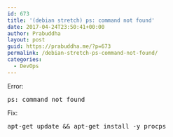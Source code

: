 ```yaml
---
id: 673
title: '(debian stretch) ps: command not found'
date: 2017-04-24T23:50:41+00:00
author: Prabuddha
layout: post
guid: https://prabuddha.me/?p=673
permalink: /debian-stretch-ps-command-not-found/
categories:
  - DevOps
---
```

Error:
<pre class="gh-header-title"><span class="js-issue-title">ps: command not found</span></pre>
Fix:
<pre>apt-get update &amp;&amp; apt-get install -y procps</pre>
&nbsp;